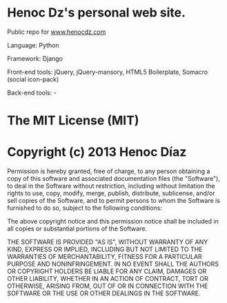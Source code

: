 Henoc Dz's personal web site.
======

Public repo for www.henocdz.com

Language: Python

Framework: Django

Front-end tools: jQuery, jQuery-mansory, HTML5 Boilerplate, Somacro (social icon-pack)

Back-end tools: -


The MIT License (MIT)
=============================
Copyright (c) 2013 Henoc Díaz
===================================
Permission is hereby granted, free of charge, to any person obtaining a copy of
this software and associated documentation files (the "Software"), to deal in
the Software without restriction, including without limitation the rights to
use, copy, modify, merge, publish, distribute, sublicense, and/or sell copies of
the Software, and to permit persons to whom the Software is furnished to do so,
subject to the following conditions:

The above copyright notice and this permission notice shall be included in all
copies or substantial portions of the Software.

THE SOFTWARE IS PROVIDED "AS IS", WITHOUT WARRANTY OF ANY KIND, EXPRESS OR
IMPLIED, INCLUDING BUT NOT LIMITED TO THE WARRANTIES OF MERCHANTABILITY, FITNESS
FOR A PARTICULAR PURPOSE AND NONINFRINGEMENT. IN NO EVENT SHALL THE AUTHORS OR
COPYRIGHT HOLDERS BE LIABLE FOR ANY CLAIM, DAMAGES OR OTHER LIABILITY, WHETHER
IN AN ACTION OF CONTRACT, TORT OR OTHERWISE, ARISING FROM, OUT OF OR IN
CONNECTION WITH THE SOFTWARE OR THE USE OR OTHER DEALINGS IN THE SOFTWARE.


